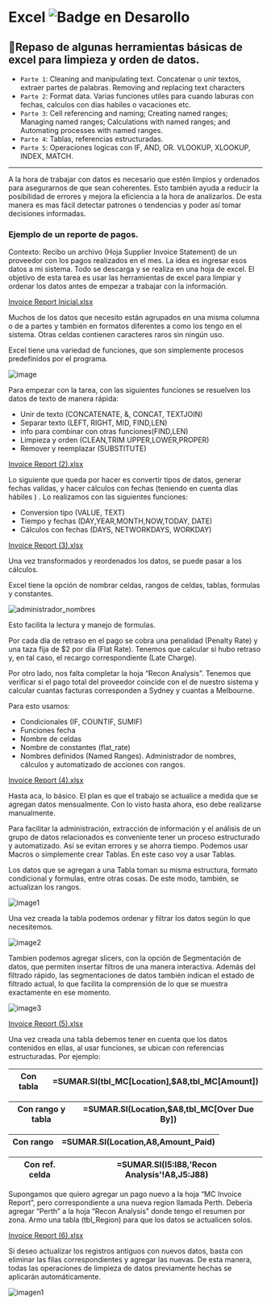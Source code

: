 # Excel ![Badge en Desarollo](https://img.shields.io/badge/STATUS-EN%20DESAROLLO-green)

## :hammer:Repaso de algunas herramientas básicas de excel para limpieza y orden de datos.

- `Parte 1`: Cleaning and manipulating text. Concatenar o unir textos, extraer partes de palabras. Removing and replacing text characters
- `Parte 2`: Format data. Varias funciones utiles para cuando laburas con fechas, calculos con dias habiles o vacaciones etc.
- `Parte 3`: Cell referencing and naming; Creating named ranges; Managing named ranges; Calculations with named ranges; and Automating processes with named ranges.
- `Parte 4`: Tablas, referencias estructuradas.
- `Parte 5`: Operaciones logicas con IF, AND, OR. VLOOKUP, XLOOKUP, INDEX, MATCH.
-------
A la hora de trabajar con datos es necesario que estén limpios y ordenados para asegurarnos de que sean coherentes. Esto también ayuda a reducir la posibilidad de errores y mejora la eficiencia a la hora de analizarlos. De esta manera es mas fácil detectar patrones o tendencias y poder así tomar decisiones informadas.

### Ejemplo de un reporte de pagos.

Contexto: Recibo un archivo (Hoja Supplier Invoice Statement) de un proveedor con los pagos realizados en el mes. La idea es ingresar esos datos a mi sistema. Todo se descarga y se realiza en una hoja de excel. 
El objetivo de esta tarea es usar las herramientas de excel para limpiar y ordenar los datos antes de empezar a trabajar con la información.

[Invoice Report Inicial.xlsx](https://github.com/palomachcc/Excel/raw/main/Parte%201/Invoice%20Report%20Inicial.xlsx)

Muchos de los datos que necesito están agrupados en una misma columna o de a partes y también en formatos diferentes a como los tengo en el sistema. Otras celdas contienen caracteres raros sin ningún uso. 

Excel tiene una variedad de funciones, que son simplemente procesos predefinidos por el programa.

![image](https://user-images.githubusercontent.com/110131341/226074495-872e0e63-5b2e-4580-9f83-7cb564cccc41.png)

Para empezar con la tarea, con las siguientes funciones se resuelven los datos de texto de manera rápida:

- Unir de texto (CONCATENATE, &, CONCAT, TEXTJOIN)
- Separar texto (LEFT, RIGHT, MID, FIND,LEN)
- info para combinar con otras funciones(FIND,LEN)
- Limpieza y orden (CLEAN,TRIM UPPER,LOWER,PROPER)
- Remover y reemplazar (SUBSTITUTE)

[Invoice Report (2).xlsx](https://github.com/palomachcc/Excel/raw/main/Parte%201/Invoice%20Report%20(2).xlsx)

Lo siguiente que queda por hacer es convertir tipos de datos, generar fechas validas, y hacer cálculos con fechas (teniendo en cuenta días hábiles ) . Lo realizamos con las siguientes funciones:

- Conversion tipo (VALUE, TEXT)
- Tiempo y fechas (DAY,YEAR,MONTH,NOW,TODAY, DATE)
- Cálculos con fechas (DAYS, NETWORKDAYS, WORKDAY)

[Invoice Report (3).xlsx](https://github.com/palomachcc/Excel/raw/main/Parte%202/Invoice%20Report%20(3).xlsx)

Una vez transformados y reordenados los datos, se puede pasar a los cálculos.

Excel tiene la opción de nombrar celdas, rangos de celdas, tablas, formulas y constantes. 

![administrador_nombres](https://user-images.githubusercontent.com/110131341/226122239-78d5d04d-e242-4fb3-95b9-f0794540ece8.png)

Esto facilita la lectura y manejo de formulas. 

Por cada día de retraso en el pago se cobra una penalidad (Penalty Rate) y una taza fija de $2 por día (Flat Rate). Tenemos que calcular si hubo retraso y, en tal caso, el recargo correspondiente (Late Charge). 

Por otro lado, nos falta completar la hoja “Recon Analysis”. Tenemos que verificar si el pago total del proveedor coincide con el de nuestro sistema y calcular cuantas facturas corresponden a Sydney y cuantas a Melbourne.

Para esto usamos:

- Condicionales (IF, COUNTIF, SUMIF)
- Funciones fecha
- Nombre de celdas
- Nombre de constantes (flat_rate)
- Nombres definidos (Named Ranges). Administrador de nombres, cálculos y automatizado de acciones con rangos.

[Invoice Report (4).xlsx](https://github.com/palomachcc/Excel/raw/main/Parte%203/Invoice%20Report%20(4).xlsx)

Hasta aca, lo básico. El plan es que el trabajo se actualice a medida que se agregan datos mensualmente. Con lo visto hasta ahora, eso debe realizarse manualmente.

Para facilitar la administración, extracción de información y el análisis de un grupo de datos relacionados es conveniente tener un proceso estructurado y automatizado. Así se evitan errores y se ahorra tiempo. Podemos usar Macros o simplemente crear Tablas. En este caso voy a usar Tablas. 

Los datos que se agregan a una Tabla toman su misma estructura, formato condicional y formulas, entre otras cosas. De este modo, también, se actualizan los rangos.

![image1](https://user-images.githubusercontent.com/110131341/226460271-3fe22d0f-2229-4930-81e3-25e25be01f26.png)

Una vez creada la tabla podemos ordenar y filtrar los datos según lo que necesitemos.

![image2](https://user-images.githubusercontent.com/110131341/226460512-8cab21e6-d66a-4dcd-8b11-7da63f737061.png)

Tambien podemos agregar slicers, con la opción de Segmentación de datos, que permiten insertar filtros de una manera interactiva. Además del filtrado rápido, las segmentaciones de datos también indican el estado de filtrado actual, lo que facilita la comprensión de lo que se muestra exactamente en ese momento.

![image3](https://user-images.githubusercontent.com/110131341/226460687-01678920-5773-4af3-b91c-35d0587440dd.png)

[Invoice Report (5).xlsx](https://github.com/palomachcc/Excel/raw/main/Parte%204/Invoice%20Report%20(5).xlsx)

Una vez creada una tabla debemos tener en cuenta que los datos contenidos en ellas, al usar funciones, se ubican con referencias estructuradas. Por ejemplo:

| Con tabla | =SUMAR.SI(tbl_MC[Location],$A8,tbl_MC[Amount]) |
| --- | --- |

| Con rango y tabla | =SUMAR.SI(Location,$A8,tbl_MC[Over Due By]) |
| --- | --- |

| Con rango | =SUMAR.SI(Location,A8,Amount_Paid) |
| --- | --- |

| Con ref. celda | =SUMAR.SI(I5:I88,'Recon Analysis'!A8,J5:J88) |
| --- | --- |


Supongamos que quiero agregar un pago nuevo a la hoja “MC Invoice Report”, pero correspondiente a una nueva region llamada Perth. Debería agregar “Perth” a la hoja “Recon Analysis” donde tengo el resumen por zona. Armo una tabla (tbl_Region) para que los datos se actualicen solos. 

[Invoice Report (6).xlsx](https://github.com/palomachcc/Excel/raw/main/Parte%204/Invoice%20Report%20(6).xlsx)

Si deseo actualizar los registros antiguos con nuevos datos, basta con eliminar las filas correspondientes y agregar las nuevas. De esta manera, todas las operaciones de limpieza de datos previamente hechas se aplicarán automáticamente.

![imagen1](https://user-images.githubusercontent.com/110131341/226633898-f846a296-e738-46c0-8204-a0ad757b700a.png)

